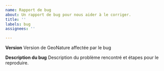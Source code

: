 ```yaml
---
name: Rapport de bug
about: Un rapport de bug pour nous aider à le corriger.
title: ''
labels: bug
assignees: ''

---
```


**Version**
Version de GeoNature affectée par le bug

**Description du bug**
Description du problème rencontré et étapes pour le reproduire.
